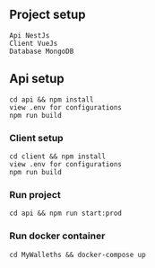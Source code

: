 
## Project setup
```
Api NestJs
Client VueJs
Database MongoDB
```
## Api setup
```
cd api && npm install
view .env for configurations
npm run build
```

### Client setup
```
cd client && npm install
view .env for configurations
npm run build
```

### Run project
```
cd api && npm run start:prod
```


### Run docker container
```
cd MyWalleths && docker-compose up
```